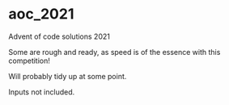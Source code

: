 # aoc_2021
Advent of code solutions 2021

Some are rough and ready, as speed is of the essence with this competition!

Will probably tidy up at some point.

Inputs not included.
